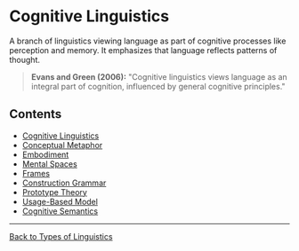 # Cognitive Linguistics

A branch of linguistics viewing language as part of cognitive processes like perception and memory. It emphasizes that language reflects patterns of thought.

> **Evans and Green (2006):**
> "Cognitive linguistics views language as an integral part of cognition, influenced by general cognitive principles."

## Contents

- [Cognitive Linguistics](Cognitive-Linguistics.md)
- [Conceptual Metaphor](Conceptual-Metaphor.md)
- [Embodiment](Embodiment.md)
- [Mental Spaces](Mental-Spaces.md)
- [Frames](Frames.md)
- [Construction Grammar](Construction-Grammar.md)
- [Prototype Theory](Prototype-Theory.md)
- [Usage-Based Model](Usage-Based-Model.md)
- [Cognitive Semantics](Cognitive-Semantics.md)

---

[Back to Types of Linguistics](../README.md)

